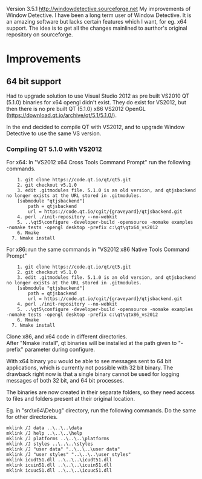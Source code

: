 Version 3.5.1         http://windowdetective.sourceforge.net
My improvements of Window Detective.
I have been a long term user of Window Detective.
It is an amazing software but lacks certain features which I want, for eg. x64 support.
The idea is to get all the changes mainlined to aurthor's original repository on sourceforge.

# Improvements
## 64 bit support
Had to upgrade solution to use Visual Studio 2012 as pre built VS2010 QT (5.1.0) binaries for x64 opengl didn't exist.
They do exist for VS2012, but then there is no pre built QT (5.1.0) x86 VS2012 OpenGL (https://download.qt.io/archive/qt/5.1/5.1.0/).

In the end decided to compile QT with VS2012, and to upgrade Window Detective to use the same VS version.

### Compiling QT 5.1.0 with VS2012
For x64: In "VS2012 x64 Cross Tools Command Prompt" run the following commands.
```
	1. git clone https://code.qt.io/qt/qt5.git
	2. git checkout v5.1.0
	3. edit .gitmodules file. 5.1.0 is an old version, and qtjsbackend no longer exists at the URL stored in .gitmodules. 
    [submodule "qtjsbackend"]
		path = qtjsbackend
		url = https://code.qt.io/cgit/{graveyard}/qtjsbackend.git
	4. perl ./init-repository --no-webkit
	5. ..\qt5\configure -developer-build -opensource -nomake examples -nomake tests -opengl desktop -prefix c:\qt\qtx64_vs2012
	6. Nmake
  7. Nmake install
```
For x86: run the same commands in "VS2012 x86 Native Tools Command Prompt"
```
	1. git clone https://code.qt.io/qt/qt5.git
	2. git checkout v5.1.0
	3. edit .gitmodules file. 5.1.0 is an old version, and qtjsbackend no longer exists at the URL stored in .gitmodules.
    [submodule "qtjsbackend"]
		path = qtjsbackend
		url = https://code.qt.io/cgit/{graveyard}/qtjsbackend.git
	4. perl ./init-repository --no-webkit
	5. ..\qt5\configure -developer-build -opensource -nomake examples -nomake tests -opengl desktop -prefix c:\qt\qtx86_vs2012
	6. Nmake
  7. Nmake install
```

Clone x86, and x64 code in different directories.<br />
After "Nmake install", qt binaries will be installed at the path given to "-prefix" parameter during configure.

With x64 binary you would be able to see messages sent to 64 bit applications, which is currently not possible with 32 bit binary.
The drawback right now is that a single binary cannot be used for logging messages of both 32 bit, and 64 bit processes.

The binaries are now created in their separate folders, so they need access to files and folders present at their original location.

Eg. in "src\x64\Debug" directory, run the following commands. Do the same for other directories.
```
mklink /J data ..\..\..\data
mklink /J help ..\..\..\help
mklink /J platforms ..\..\..\platforms
mklink /J styles ..\..\..\styles
mklink /J "user data" "..\..\..\user data"
mklink /J "user styles" "..\..\..\user styles"
mklink icudt51.dll ..\..\..\icudt51.dll
mklink icuin51.dll ..\..\..\icuin51.dll
mklink icuuc51.dll ..\..\..\icuuc51.dll
```
